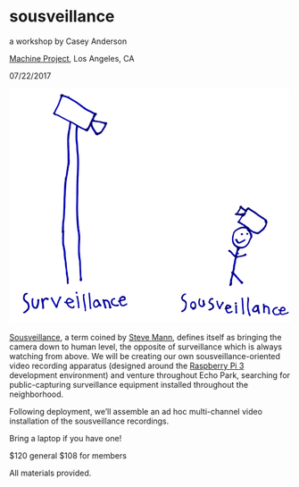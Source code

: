 # sousveillance
a workshop by Casey Anderson

[Machine Project](http://machineproject.com/), Los Angeles, CA

07/22/2017


<img src="/media/SurSousVeillanceByStephanieMannAge6.png">


[Sousveillance](https://en.wikipedia.org/wiki/Sousveillance), a term coined by [Steve Mann](https://en.wikipedia.org/wiki/Steve_Mann), defines itself as bringing the camera down to human level, the opposite of surveillance which is always watching from above. We will be creating our own sousveillance-oriented video recording apparatus (designed around the [Raspberry Pi 3](https://www.raspberrypi.org/) development environment) and venture throughout Echo Park, searching for public-capturing surveillance equipment installed throughout the neighborhood.

Following deployment, we’ll assemble an ad hoc multi-channel video installation of the sousveillance recordings.

Bring a laptop if you have one!

$120 general
$108 for members

All materials provided.
